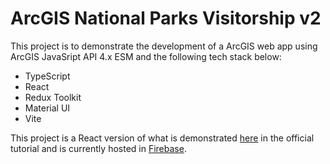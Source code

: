# ArcGIS National Parks Visitorship v2

This project is to demonstrate the development of a ArcGIS web app using ArcGIS JavaSript API 4.x ESM and the following tech stack below:

- TypeScript
- React
- Redux Toolkit
- Material UI
- Vite

This project is a React version of what is demonstrated [here](https://developers.arcgis.com/calcite-design-system/tutorials/core-concepts/) in the official tutorial and is currently hosted in [Firebase](https://arcgis-national-park-visit-2.firebaseapp.com/).

